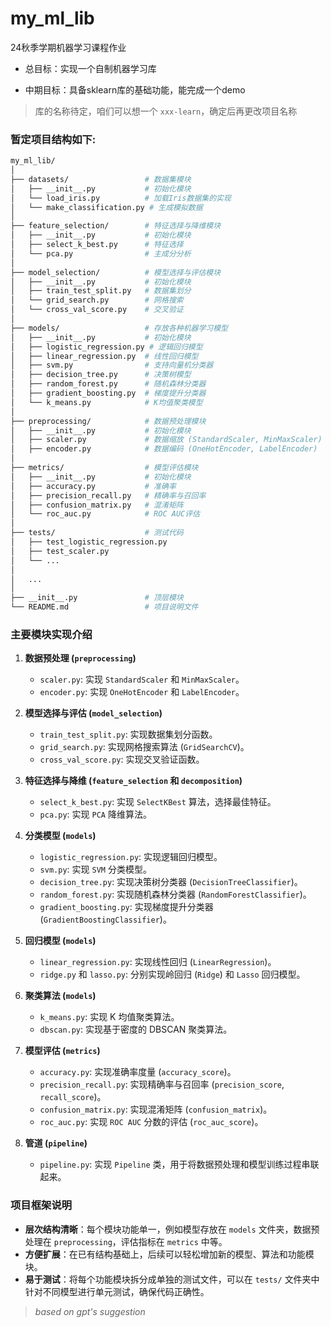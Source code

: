 # my_ml_lib
24秋季学期机器学习课程作业

- 总目标：实现一个自制机器学习库

- 中期目标：具备sklearn库的基础功能，能完成一个demo

> 库的名称待定，咱们可以想一个 `xxx-learn`，确定后再更改项目名称


### 暂定项目结构如下:



```bash
my_ml_lib/
│
├── datasets/                 # 数据集模块
│   ├── __init__.py           # 初始化模块
│   └── load_iris.py          # 加载Iris数据集的实现
│   └── make_classification.py # 生成模拟数据
│
├── feature_selection/        # 特征选择与降维模块
│   ├── __init__.py           # 初始化模块
│   ├── select_k_best.py      # 特征选择
│   └── pca.py                # 主成分分析
│
├── model_selection/          # 模型选择与评估模块
│   ├── __init__.py           # 初始化模块
│   ├── train_test_split.py   # 数据集划分
│   └── grid_search.py        # 网格搜索
│   └── cross_val_score.py    # 交叉验证
│
├── models/                   # 存放各种机器学习模型
│   ├── __init__.py           # 初始化模块
│   ├── logistic_regression.py # 逻辑回归模型
│   ├── linear_regression.py  # 线性回归模型
│   ├── svm.py                # 支持向量机分类器
│   ├── decision_tree.py      # 决策树模型
│   ├── random_forest.py      # 随机森林分类器
│   ├── gradient_boosting.py  # 梯度提升分类器
│   └── k_means.py            # K均值聚类模型
│
├── preprocessing/            # 数据预处理模块
│   ├── __init__.py           # 初始化模块
│   ├── scaler.py             # 数据缩放 (StandardScaler, MinMaxScaler)
│   ├── encoder.py            # 数据编码 (OneHotEncoder, LabelEncoder)
│
├── metrics/                  # 模型评估模块
│   ├── __init__.py           # 初始化模块
│   ├── accuracy.py           # 准确率
│   ├── precision_recall.py   # 精确率与召回率
│   ├── confusion_matrix.py   # 混淆矩阵
│   └── roc_auc.py            # ROC AUC评估
│
├── tests/                    # 测试代码
│   ├── test_logistic_regression.py
│   ├── test_scaler.py
│   └── ...
│   
│   ...
│   
├── __init__.py               # 顶层模块
└── README.md                 # 项目说明文件
```


### 主要模块实现介绍

1. **数据预处理 (`preprocessing`)**
   - `scaler.py`: 实现 `StandardScaler` 和 `MinMaxScaler`。
   - `encoder.py`: 实现 `OneHotEncoder` 和 `LabelEncoder`。
   
2. **模型选择与评估 (`model_selection`)**
   - `train_test_split.py`: 实现数据集划分函数。
   - `grid_search.py`: 实现网格搜索算法 (`GridSearchCV`)。
   - `cross_val_score.py`: 实现交叉验证函数。

3. **特征选择与降维 (`feature_selection` 和 `decomposition`)**
   - `select_k_best.py`: 实现 `SelectKBest` 算法，选择最佳特征。
   - `pca.py`: 实现 `PCA` 降维算法。

4. **分类模型 (`models`)**
   - `logistic_regression.py`: 实现逻辑回归模型。
   - `svm.py`: 实现 `SVM` 分类模型。
   - `decision_tree.py`: 实现决策树分类器 (`DecisionTreeClassifier`)。
   - `random_forest.py`: 实现随机森林分类器 (`RandomForestClassifier`)。
   - `gradient_boosting.py`: 实现梯度提升分类器 (`GradientBoostingClassifier`)。

5. **回归模型 (`models`)**
   - `linear_regression.py`: 实现线性回归 (`LinearRegression`)。
   - `ridge.py` 和 `lasso.py`: 分别实现岭回归 (`Ridge`) 和 `Lasso` 回归模型。

6. **聚类算法 (`models`)**
   - `k_means.py`: 实现 K 均值聚类算法。
   - `dbscan.py`: 实现基于密度的 DBSCAN 聚类算法。

7. **模型评估 (`metrics`)**
   - `accuracy.py`: 实现准确率度量 (`accuracy_score`)。
   - `precision_recall.py`: 实现精确率与召回率 (`precision_score`, `recall_score`)。
   - `confusion_matrix.py`: 实现混淆矩阵 (`confusion_matrix`)。
   - `roc_auc.py`: 实现 `ROC AUC` 分数的评估 (`roc_auc_score`)。

8. **管道 (`pipeline`)**
   - `pipeline.py`: 实现 `Pipeline` 类，用于将数据预处理和模型训练过程串联起来。

### 项目框架说明
- **层次结构清晰**：每个模块功能单一，例如模型存放在 `models` 文件夹，数据预处理在 `preprocessing`，评估指标在 `metrics` 中等。
- **方便扩展**：在已有结构基础上，后续可以轻松增加新的模型、算法和功能模块。
- **易于测试**：将每个功能模块拆分成单独的测试文件，可以在 `tests/` 文件夹中针对不同模型进行单元测试，确保代码正确性。


> *based on gpt's suggestion*